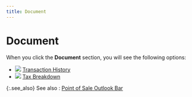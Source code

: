 ```yaml
---
title: Document
---
```


# Document


When you click the **Document** section,  you will see the following options:

- ![]({{site.pos_baseurl}}/img/pos_transaction_history.gif) [Transaction History]({{site.pos_baseurl}}/misc/transaction_history_pos_outlook_bar.html)
- ![]({{site.pos_baseurl}}/img/pos_tax_breakdown_outlook_bar.gif) [Tax Breakdown]({{site.pos_baseurl}}/misc/tax_breakdown_pos_outlook_bar.html)



{:.see_also}
See also
: [Point  of Sale Outlook Bar]({{site.pos_baseurl}}/pos-trans/create-pos-doc/pos-si-profile/details/pos-outlook-bar/the_point_of_sale_outlook_bar.html)
